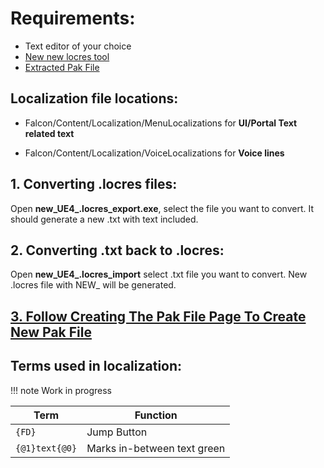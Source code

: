 # Requirements:
* Text editor of your choice
* [New new locres tool](https://zenhax.com/viewtopic.php?f=12&t=12807#p52139)
* [Extracted Pak File](../Pak-Files/Extracting-Pak-Files.md) 


## Localization file locations:
  * Falcon/Content/Localization/MenuLocalizations for **UI/Portal Text related text**

  * Falcon/Content/Localization/VoiceLocalizations for **Voice lines**

## 1. Converting .locres files:
Open **new_UE4_.locres_export.exe**, select the file you want to convert. It should generate a new .txt with text included.

## 2. Converting .txt back to .locres:
Open **new_UE4_.locres_import** select .txt file you want to convert. New .locres file with NEW_ will be generated.

##  [3. Follow Creating The Pak File Page To Create New Pak File](../Pak-Files/Replicating-the-Game-Structure-U4Pak.md) 

## Terms used in localization:

!!! note
	Work in progress

| Term           | Function                    |
| -------------- | --------------------------- |
| `{FD}`         | Jump Button                 |
| `{@1}text{@0}` | Marks in-between text green |



 
